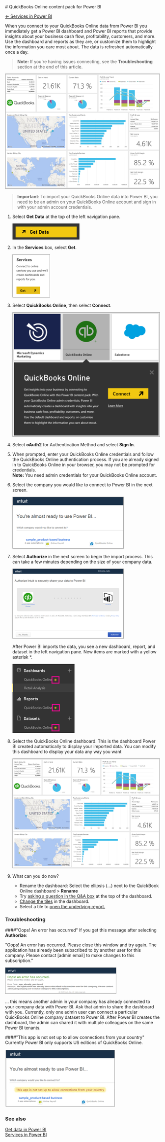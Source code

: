 <properties pageTitle="QuickBooks Online content pack for Power BI" description="QuickBooks Online content pack for Power BI" services="powerbi" documentationCenter="" authors="v-anpasi" manager="mblythe" editor=""/>
<tags ms.service="powerbi" ms.devlang="NA" ms.topic="article" ms.tgt_pltfrm="NA" ms.workload="powerbi" ms.date="06/25/2015" ms.author="v-anpasi"/>
# QuickBooks Online content pack for Power BI

[← Services in Power BI](https://support.powerbi.com/knowledgebase/topics/88770-services-in-power-bi)

When you connect to your QuickBooks Online data from Power BI you immediately get a Power BI dashboard and Power BI reports that provide insights about your business cash flow, profitability, customers, and more. Use the dashboard and reports as they are, or customize them to highlight the information you care most about. The data is refreshed automatically once a day.
 > **Note:** If you're having issues connecting, see the **Troubleshooting** section at the end of this article.

![](media/powerbi-content-pack-quickbooks-online/QB_Dashboard.png)

 > **Important**: To import your QuickBooks Online data into Power BI, you need to be an admin on your QuickBooks Online account and sign in with your admin account credentials.
 
1.  Select **Get Data** at the top of the left navigation pane.

    ![](media/powerbi-content-pack-quickbooks-online/PBI_GetData.png)

2.  In the **Services** box, select **Get**.

    ![](media/powerbi-content-pack-quickbooks-online/services.png)

3.  Select **QuickBooks Online**, then select **Connect**.

    ![](media/powerbi-content-pack-quickbooks-online/QB_online.png)

4.  Select **oAuth2** for Authentication Method and select **Sign In**.
    
5.  When prompted, enter your QuickBooks Online credentials and follow the QuickBooks Online authentication process. If you are already signed in to QuickBooks Online in your browser, you may not be prompted for credentials.  
**Note:** You need admin credentials for your QuickBooks Online account.
 
6.  Select the company you would like to connect to Power BI in the next screen.

    ![](media/powerbi-content-pack-quickbooks-online/intuit.png)

7.  Select **Authorize** in the next screen to begin the import process. This can take a few minutes depending on the size of your company data.

    ![](media/powerbi-content-pack-quickbooks-online/authorize.png)

	After Power BI imports the data, you see a new dashboard, report, and dataset in the left navigation pane. New items are marked with a yellow asterisk *.

	![](media/powerbi-content-pack-quickbooks-online/image1.png)

8.  Select the QuickBooks Online dashboard. This is the dashboard Power BI created automatically to display your imported data. You can modify this dashboard to display your data any way you want

     ![](media/powerbi-content-pack-quickbooks-online/QB_Dashboard.png)

9.  What can you do now?

	- Rename the dashboard: Select the ellipsis (...) next to the QuickBook Online dashboard > **Rename**
	- Try [asking a question in the Q&A box](https://support.powerbi.com/knowledgebase/articles/474566-q-a-in-power-bi-preview) at the top of the dashboard.
	- [Change the tiles](https://support.powerbi.com/knowledgebase/articles/424878) in the dashboard.
	- Select a tile to [open the underlying report.](https://support.powerbi.com/knowledgebase/articles/425669) 

### Troubleshooting 


####"Oops! An error has occurred"
If you get this message after selecting **Authorize**:

"Oops! An error has occurred. Please close this window and try again.
The application has already been subscribed to by another user for this company. Please contact [admin email] to make changes to this subscription."

![](media/powerbi-content-pack-quickbooks-online/PBI_QBO_OopsSm.png)

... this means another admin in your company has already connected to your company data with Power BI. Ask that admin to share the dashboard with you. Currently, only one admin user can connect a particular QuickBooks Online company dataset to Power BI. After Power BI creates the dashboard, the admin can shared it with multiple colleagues on the same Power BI tenants.

####"This app is not set up to allow connections from your country"
Currently Power BI only supports US editions of QuickBooks Online.

![](media/powerbi-content-pack-quickbooks-online/PBI_QBO_CountryNotSupported.png)

### See also

[Get data in Power BI](https://support.powerbi.com/knowledgebase/topics/63369)  
[Services in Power BI](https://support.powerbi.com/knowledgebase/topics/88770)